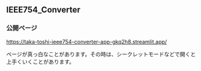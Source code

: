 ## IEEE754_Converter

### 公開ページ

https://taka-toshi-ieee754-converter-app-gkq2h8.streamlit.app/

ページが真っ白なことがあります。その時は、シークレットモードなどで開くと上手くいくことがあります。
